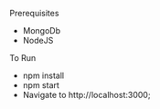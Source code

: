 Prerequisites
- MongoDb
- NodeJS

To Run
- npm install
- npm start
- Navigate to http://localhost:3000;